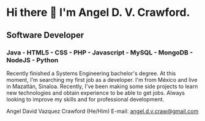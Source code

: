 # Hi there 👋 I'm Angel D. V. Crawford.
## Software Developer
### Java - HTML5 - CSS - PHP - Javascript - MySQL - MongoDB - NodeJS - Python
Recently finished a Systems Engineering bachelor's degree. At this moment, I'm searching my first job as a developer.
I'm from México and live in Mazatlán, Sinaloa.
Recently, I've been making some side projects to learn new technologies and obtain experience to be able to get jobs. Always looking to improve my skills and for professional development.

Angel David Vazquez Crawford (He/Him)
E-mail: angel.d.v.craw@gmail.com
